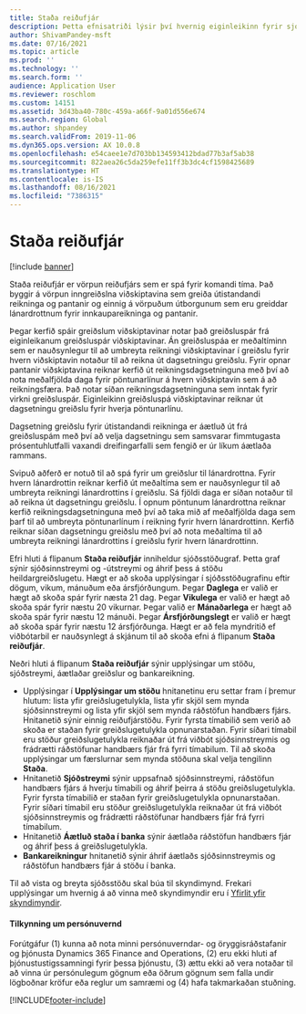 ```yaml
---
title: Staða reiðufjár
description: Þetta efnisatriði lýsir því hvernig eiginleikinn fyrir sjóðstreymisspá spáir fyrir um reiðufjárstöðu fyrirtækis á tilteknum tímum. Efnisatriðið lýsir einnig valkostunum sem eru í boði til að sýna spár fyrir mismunandi tímabil.
author: ShivamPandey-msft
ms.date: 07/16/2021
ms.topic: article
ms.prod: ''
ms.technology: ''
ms.search.form: ''
audience: Application User
ms.reviewer: roschlom
ms.custom: 14151
ms.assetid: 3d43ba40-780c-459a-a66f-9a01d556e674
ms.search.region: Global
ms.author: shpandey
ms.search.validFrom: 2019-11-06
ms.dyn365.ops.version: AX 10.0.8
ms.openlocfilehash: e54caee1e7d703bb134593412bdad77b3af5ab38
ms.sourcegitcommit: 822aea26c5da259efe11ff3b3dc4cf1598425689
ms.translationtype: HT
ms.contentlocale: is-IS
ms.lasthandoff: 08/16/2021
ms.locfileid: "7386315"
---
```

# <a name="cash-position"></a>Staða reiðufjár

[!include [banner](../includes/banner.md)]

Staða reiðufjár er vörpun reiðufjárs sem er spá fyrir komandi tíma. Það byggir á vörpun inngreiðslna viðskiptavina sem greiða útistandandi reikninga og pantanir og einnig á vörpuðum útborgunum sem eru greiddar lánardrottnum fyrir innkaupareikninga og pantanir.

Þegar kerfið spáir greiðslum viðskiptavinar notar það greiðsluspár frá eiginleikanum greiðsluspár viðskiptavinar. Án greiðsluspáa er meðaltíminn sem er nauðsynlegur til að umbreyta reikningi viðskiptavinar í greiðslu fyrir hvern viðskiptavin notaður til að reikna út dagsetningu greiðslu. Fyrir opnar pantanir viðskiptavina reiknar kerfið út reikningsdagsetninguna með því að nota meðalfjölda daga fyrir pöntunarlínur á hvern viðskiptavin sem á að reikningsfæra. Það notar síðan reikningsdagsetninguna sem inntak fyrir virkni greiðsluspár. Eiginleikinn greiðsluspá viðskiptavinar reiknar út dagsetningu greiðslu fyrir hverja pöntunarlínu. 

Dagsetning greiðslu fyrir útistandandi reikninga er áætluð út frá greiðsluspám með því að velja dagsetningu sem samsvarar fimmtugasta prósentuhlutfalli vaxandi dreifingarfalli sem fengið er úr líkum áætlaða rammans.

Svipuð aðferð er notuð til að spá fyrir um greiðslur til lánardrottna. Fyrir hvern lánardrottin reiknar kerfið út meðaltíma sem er nauðsynlegur til að umbreyta reikningi lánardrottins í greiðslu. Sá fjöldi daga er síðan notaður til að reikna út dagsetningu greiðslu. Í opnum pöntunum lánardrottna reiknar kerfið reikningsdagsetninguna með því að taka mið af meðalfjölda daga sem þarf til að umbreyta pöntunarlínum í reikning fyrir hvern lánardrottinn. Kerfið reiknar síðan dagsetningu greiðslu með því að nota meðaltíma til að umbreyta reikningi lánardrottins í greiðslu fyrir hvern lánardrottinn.

Efri hluti á flipanum **Staða reiðufjár** inniheldur sjóðsstöðugraf. Þetta graf sýnir sjóðsinnstreymi og -útstreymi og áhrif þess á stöðu heildargreiðslugetu. Hægt er að skoða upplýsingar í sjóðsstöðugrafinu eftir dögum, vikum, mánuðum eða ársfjórðungum. Þegar **Daglega** er valið er hægt að skoða spár fyrir næsta 21 dag. Þegar **Vikulega** er valið er hægt að skoða spár fyrir næstu 20 vikurnar. Þegar valið er **Mánaðarlega** er hægt að skoða spár fyrir næstu 12 mánuði. Þegar **Ársfjórðungslegt** er valið er hægt að skoða spár fyrir næstu 12 ársfjórðunga. Hægt er að fela myndritið ef viðbótarbil er nauðsynlegt á skjánum til að skoða efni á flipanum **Staða reiðufjár**.

Neðri hluti á flipanum **Staða reiðufjár** sýnir upplýsingar um stöðu, sjóðstreymi, áætlaðar greiðslur og bankareikning.

- Upplýsingar í **Upplýsingar um stöðu** hnitanetinu eru settar fram í þremur hlutum: lista yfir greiðslugetulykla, lista yfir skjöl sem mynda sjóðsinnstreymi og lista yfir skjöl sem mynda ráðstöfun handbærs fjárs. Hnitanetið sýnir einnig reiðufjárstöðu. Fyrir fyrsta tímabilið sem verið að skoða er staðan fyrir greiðslugetulykla opnunarstaðan. Fyrir síðari tímabil eru stöður greiðslugetulykla reiknaðar út frá viðbót sjóðsinnstreymis og frádrætti ráðstöfunar handbærs fjár frá fyrri tímabilum. Til að skoða upplýsingar um færslurnar sem mynda stöðuna skal velja tengilinn **Staða**.
- Hnitanetið **Sjóðstreymi** sýnir uppsafnað sjóðsinnstreymi, ráðstöfun handbærs fjárs á hverju tímabili og áhrif þeirra á stöðu greiðslugetulykla. Fyrir fyrsta tímabilið er staðan fyrir greiðslugetulykla opnunarstaðan. Fyrir síðari tímabil eru stöður greiðslugetulykla reiknaðar út frá viðbót sjóðsinnstreymis og frádrætti ráðstöfunar handbærs fjár frá fyrri tímabilum.
- Hnitanetið **Áætluð staða í banka** sýnir áætlaða ráðstöfun handbærs fjár og áhrif þess á greiðslugetulykla.
- **Bankareikningur** hnitanetið sýnir áhrif áætlaðs sjóðsinnstreymis og ráðstöfun handbærs fjár á stöðu í banka.

Til að vista og breyta sjóðsstöðu skal búa til skyndimynd. Frekari upplýsingar um hvernig á að vinna með skyndimyndir eru í [Yfirlit yfir skyndimyndir](payment-snapshots.md).

#### <a name="privacy-notice"></a>Tilkynning um persónuvernd
Forútgáfur (1) kunna að nota minni persónuverndar- og öryggisráðstafanir og þjónusta Dynamics 365 Finance and Operations, (2) eru ekki hluti af þjónustustigssamningi fyrir þessa þjónustu, (3) ættu ekki að vera notaðar til að vinna úr persónulegum gögnum eða öðrum gögnum sem falla undir lögboðnar kröfur eða reglur um samræmi og (4) hafa takmarkaðan stuðning.

[!INCLUDE[footer-include](../../includes/footer-banner.md)]
